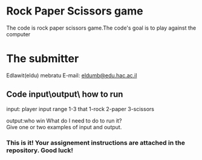 # Rock Paper Scissors game
The code is rock paper scissors game.The code's goal is to play against the computer 

# The submitter 
 Edlawit(eldu) mebratu
E-mail: eldumb@edu.hac.ac.il


## Code input\output\ how to run
input: player input range 1-3 that
 1-rock
 2-paper
 3-scissors

 output:who win 
What do I need to do to run it?\
Give one or two examples of input and output.

### This is it! Your assignement instructions are attached in the repository. Good luck!
